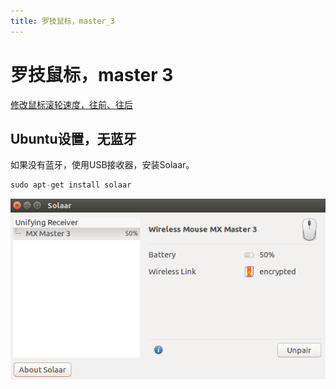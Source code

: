 ```yaml
---
title: 罗技鼠标，master_3
---
```


# 罗技鼠标，master 3

[修改鼠标滚轮速度，往前、往后](ubuntu/修改鼠标滚轮速度，往前、往后%20d1403a1b24584cc1a1758c9c80378a39.md) 

## Ubuntu设置，无蓝牙

如果没有蓝牙，使用USB接收器，安装Solaar。

```python
sudo apt-get install solaar
```

![%E7%BD%97%E6%8A%80%E9%BC%A0%E6%A0%87%EF%BC%8Cmaster%203/Untitled.png](%E7%BD%97%E6%8A%80%E9%BC%A0%E6%A0%87%EF%BC%8Cmaster%203/Untitled.png)